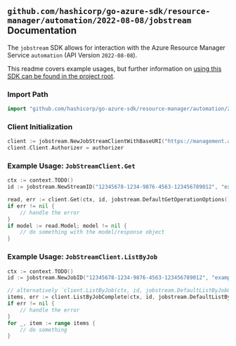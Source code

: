 
## `github.com/hashicorp/go-azure-sdk/resource-manager/automation/2022-08-08/jobstream` Documentation

The `jobstream` SDK allows for interaction with the Azure Resource Manager Service `automation` (API Version `2022-08-08`).

This readme covers example usages, but further information on [using this SDK can be found in the project root](https://github.com/hashicorp/go-azure-sdk/tree/main/docs).

### Import Path

```go
import "github.com/hashicorp/go-azure-sdk/resource-manager/automation/2022-08-08/jobstream"
```


### Client Initialization

```go
client := jobstream.NewJobStreamClientWithBaseURI("https://management.azure.com")
client.Client.Authorizer = authorizer
```


### Example Usage: `JobStreamClient.Get`

```go
ctx := context.TODO()
id := jobstream.NewStreamID("12345678-1234-9876-4563-123456789012", "example-resource-group", "automationAccountValue", "jobValue", "jobStreamIdValue")

read, err := client.Get(ctx, id, jobstream.DefaultGetOperationOptions())
if err != nil {
	// handle the error
}
if model := read.Model; model != nil {
	// do something with the model/response object
}
```


### Example Usage: `JobStreamClient.ListByJob`

```go
ctx := context.TODO()
id := jobstream.NewJobID("12345678-1234-9876-4563-123456789012", "example-resource-group", "automationAccountValue", "jobValue")

// alternatively `client.ListByJob(ctx, id, jobstream.DefaultListByJobOperationOptions())` can be used to do batched pagination
items, err := client.ListByJobComplete(ctx, id, jobstream.DefaultListByJobOperationOptions())
if err != nil {
	// handle the error
}
for _, item := range items {
	// do something
}
```
